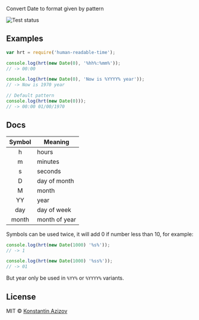 Convert Date to format given by pattern

![Test status](https://api.travis-ci.org/G07cha/human-readable-time.svg)

## Examples

```javascript
var hrt = require('human-readable-time');

console.log(hrt(new Date(0), '%hh%:%mm%'));
// -> 00:00

console.log(hrt(new Date(0), 'Now is %YYYY% year'));
// -> Now is 1970 year

// Default pattern
console.log(hrt(new Date(0)));
// -> 00:00 01/00/1970
```

## Docs

|Symbol|Meaning|
|:---:|-------|
| h | hours |
| m | minutes  |
| s | seconds |
| D | day of month |
| M | month |
| YY | year |
| day | day of week|
| month | month of year |

Symbols can be used twice, it will add 0 if number less than 10, for example:

```javascript
console.log(hrt(new Date(1000) '%s%'));
// -> 1

console.log(hrt(new Date(1000) '%ss%'));
// -> 01
```

But year only be used in `%YY%` or `%YYYY%` variants.


## License

MIT © [Konstantin Azizov](http://G07cha.github.com/)